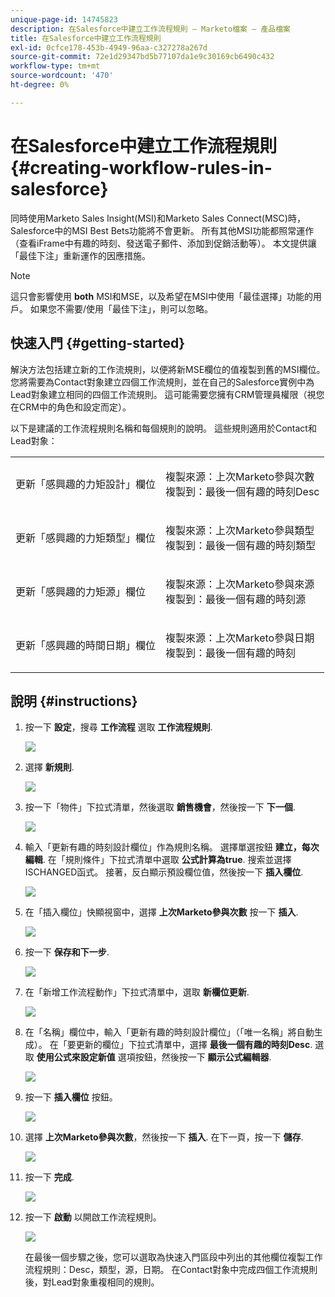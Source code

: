 ```yaml
---
unique-page-id: 14745823
description: 在Salesforce中建立工作流程規則 — Marketo檔案 — 產品檔案
title: 在Salesforce中建立工作流程規則
exl-id: 0cfce178-453b-4949-96aa-c327278a267d
source-git-commit: 72e1d29347bd5b77107da1e9c30169cb6490c432
workflow-type: tm+mt
source-wordcount: '470'
ht-degree: 0%

---
```


# 在Salesforce中建立工作流程規則 {#creating-workflow-rules-in-salesforce}

同時使用Marketo Sales Insight(MSI)和Marketo Sales Connect(MSC)時，Salesforce中的MSI Best Bets功能將不會更新。 所有其他MSI功能都照常運作（查看iFrame中有趣的時刻、發送電子郵件、添加到促銷活動等）。 本文提供讓「最佳下注」重新運作的因應措施。

>[!NOTE]
>
>這只會影響使用 **both** MSI和MSE，以及希望在MSI中使用「最佳選擇」功能的用戶。 如果您不需要/使用「最佳下注」，則可以忽略。

## 快速入門 {#getting-started}

解決方法包括建立新的工作流規則，以便將新MSE欄位的值複製到舊的MSI欄位。 您將需要為Contact對象建立四個工作流規則，並在自己的Salesforce實例中為Lead對象建立相同的四個工作流規則。 這可能需要您擁有CRM管理員權限（視您在CRM中的角色和設定而定）。

以下是建議的工作流程規則名稱和每個規則的說明。 這些規則適用於Contact和Lead對象：

<table> 
 <colgroup> 
  <col> 
  <col> 
 </colgroup> 
 <tbody> 
  <tr> 
   <td>更新「感興趣的力矩設計」欄位</td> 
   <td><p>複製來源：上次Marketo參與次數<br>複製到：最後一個有趣的時刻Desc</p></td> 
  </tr> 
  <tr> 
   <td>更新「感興趣的力矩類型」欄位</td> 
   <td><p>複製來源：上次Marketo參與類型<br>複製到：最後一個有趣的時刻類型</p></td> 
  </tr> 
  <tr> 
   <td>更新「感興趣的力矩源」欄位</td> 
   <td><p>複製來源：上次Marketo參與來源<br>複製到：最後一個有趣的時刻源</p></td> 
  </tr> 
  <tr> 
   <td>更新「感興趣的時間日期」欄位</td> 
   <td><p>複製來源：上次Marketo參與日期<br>複製到：最後一個有趣的時刻</p></td> 
  </tr> 
 </tbody> 
</table>

## 說明 {#instructions}

1. 按一下 **設定**，搜尋 **工作流程** 選取 **工作流程規則**.

   ![](assets/one-1.png)

1. 選擇 **新規則**.

   ![](assets/two-1.png)

1. 按一下「物件」下拉式清單，然後選取 **銷售機會**，然後按一下 **下一個**.

   ![](assets/three-1.png)

1. 輸入「更新有趣的時刻設計欄位」作為規則名稱。 選擇單選按鈕 **建立，每次編輯**. 在「規則條件」下拉式清單中選取 **公式計算為true**. 搜索並選擇ISCHANGED函式。 接著，反白顯示預設欄位值，然後按一下 **插入欄位**.

   ![](assets/four-1.png)

1. 在「插入欄位」快顯視窗中，選擇 **上次Marketo參與次數** 按一下 **插入**.

   ![](assets/five-1.png)

1. 按一下 **保存和下一步**.

   ![](assets/6.png)

1. 在「新增工作流程動作」下拉式清單中，選取 **新欄位更新**.

   ![](assets/seven.png)

1. 在「名稱」欄位中，輸入「更新有趣的時刻設計欄位」（「唯一名稱」將自動生成）。 在「要更新的欄位」下拉式清單中，選擇 **最後一個有趣的時刻Desc**. 選取 **使用公式來設定新值** 選項按鈕，然後按一下 **顯示公式編輯器**.

   ![](assets/eight.png)

1. 按一下 **插入欄位** 按鈕。

   ![](assets/9a.png)

1. 選擇 **上次Marketo參與次數**，然後按一下 **插入**. 在下一頁，按一下 **儲存**.

   ![](assets/nine.png)

1. 按一下 **完成**.

   ![](assets/twelve.png)

1. 按一下 **啟動** 以開啟工作流程規則。

   ![](assets/thirteen.png)

   在最後一個步驟之後，您可以選取為快速入門區段中列出的其他欄位複製工作流程規則：Desc，類型，源，日期。 在Contact對象中完成四個工作流規則後，對Lead對象重複相同的規則。
